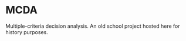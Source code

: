 # MCDA
Multiple-criteria decision analysis. An old school project hosted here for history purposes.
